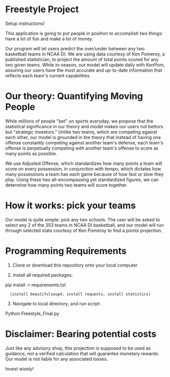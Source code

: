 # Freestyle Project

Setup instructions!

This application is going to put people in position to accomplish two things: have a lot of fun and make a lot of money.

Our program will let users predict the over/under between any two basketball teams in NCAA DI. We are using data courtesy of Ken Pomeroy, a published statistician, to project the amount of total points scored for any two given teams. While in-season, our model will update daily with KenPom, assuring our users have the most accurate and up-to-date information that reflects each team's current capabilities.

# Our theory: Quantifying Moving People

While millions of people "bet" on sports everyday, we propose that the statistical significance in our theory and model makes our users not bettors but "strategic investors." Unlike two teams, which are competing against each other, our model is grounded in the theory that instead of having one offense constantly competing against another team's defense, each team's offense is perpetually competing *with* another team's offense to score as many points as possible. 

We use Adjusted Offense, which standardizes how many points a team will score on every possession, in conjunction with tempo, which dictates how many possessions a team has each game because of how fast or slow they play. Using these two all-encompassing yet standardized figures, we can determine how many points two teams will score together. 


# How it works: pick your teams

Our model is quite simple: pick any two schools. The user will be asked to select any 2 of the 353 teams in NCAA DI basketball, and our model will run through selected stats courtesy of Ken Pomeroy to find a points projection.

# Programming Requirements
1. Clone or download this repository onto your local computer

2. Install all required packages:

  pip install -r requirements.txt
  
      (install beautifulsoup4, install requests, install statistics)
   
3. Navigate to local directory, and run script:

  Python Freestyle_Final.py


# Disclaimer: Bearing potential costs

Just like any advisory shop, this projection is supposed to be used as guidance, *not* a verified calculation that will guarantee monetary rewards. Our model is not liable for any associated losses. 

Invest wisely!
